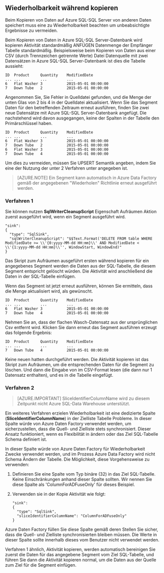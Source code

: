 ## <a name="repeatability-during-copy"></a>Wiederholbarkeit während kopieren

Beim Kopieren von Daten auf Azure SQL-SQL Server von anderen Daten speichert muss eine zu Wiederholbarkeit beachten um unbeabsichtigte Ergebnisse zu vermeiden. 

Beim Kopieren von Daten in Azure SQL-SQL Server-Datenbank wird kopieren Aktivität standardmäßig ANFÜGEN Datenmenge der Empfänger Tabelle standardmäßig. Beispielsweise beim Kopieren von Daten aus einer CSV (durch Trennzeichen getrennte Werte) Datei Datenquelle mit zwei Datensätzen in Azure SQL-SQL Server-Datenbank ist dies die Tabelle aussieht:
    
    ID  Product     Quantity    ModifiedDate
    ... ...         ...         ...
    6   Flat Washer 3           2015-05-01 00:00:00
    7   Down Tube   2           2015-05-01 00:00:00

Angenommen Sie, Sie Fehler in Quelldatei gefunden, und die Menge der unten Glas von 2 bis 4 in der Quelldatei aktualisiert. Wenn Sie das Segment Daten für den betreffenden Zeitraum erneut ausführen, finden Sie zwei neue Datensätze mit Azure SQL-SQL Server-Datenbank angefügt. Die nachstehend wird davon ausgegangen, keine der Spalten in der Tabelle den Primärschlüssel haben.
    
    ID  Product     Quantity    ModifiedDate
    ... ...         ...         ...
    6   Flat Washer 3           2015-05-01 00:00:00
    7   Down Tube   2           2015-05-01 00:00:00
    6   Flat Washer 3           2015-05-01 00:00:00
    7   Down Tube   4           2015-05-01 00:00:00

Um dies zu vermeiden, müssen Sie UPSERT Semantik angeben, indem Sie eine der Nutzung der unter 2 Verfahren unter angegeben ist.

> [AZURE.NOTE] Ein Segment kann automatisch in Azure Data Factory gemäß der angegebenen "Wiederholen" Richtlinie erneut ausgeführt werden.

### <a name="mechanism-1"></a>Verfahren 1

Sie können nutzen **SqlWriterCleanupScript** Eigenschaft Aufräumen Aktion zuerst ausgeführt wird, wenn ein Segment ausgeführt wird. 

    "sink":  
    { 
      "type": "SqlSink", 
      "sqlWriterCleanupScript": "$$Text.Format('DELETE FROM table WHERE ModifiedDate >= \\'{0:yyyy-MM-dd HH:mm}\\' AND ModifiedDate < \\'{1:yyyy-MM-dd HH:mm}\\'', WindowStart, WindowEnd)"
    }

Das Skript zum Aufräumen ausgeführt ersten während kopieren für ein angegebenes Segment werden die Daten aus der SQL-Tabelle, die diesem Segment entspricht gelöscht würden. Die Aktivität wird anschließend die Daten in der SQL-Tabelle einfügen. 

Wenn das Segment ist jetzt erneut ausführen, können Sie ermitteln, dass die Menge aktualisiert wird, als gewünscht.
    
    ID  Product     Quantity    ModifiedDate
    ... ...         ...         ...
    6   Flat Washer 3           2015-05-01 00:00:00
    7   Down Tube   4           2015-05-01 00:00:00

Nehmen Sie an, dass der flachen Wasch-Datensatz aus der ursprünglichen Csv entfernt wird. Klicken Sie dann erneut das Segment ausführen erzeugt das folgende Ergebnis: 
    
    ID  Product     Quantity    ModifiedDate
    ... ...         ...         ...
    7   Down Tube   4           2015-05-01 00:00:00

Keine neuen hatten durchgeführt werden. Die Aktivität kopieren ist das Skript zum Aufräumen, um die entsprechenden Daten für die Segment zu löschen. Und dann die Eingabe von im CSV-Format lesen (die dann nur 1 Datensatz enthalten), und es in die Tabelle eingefügt. 

### <a name="mechanism-2"></a>Verfahren 2
> [AZURE.IMPORTANT] SliceIdentifierColumnName wird zu diesem Zeitpunkt nicht Azure SQL-Data Warehouse unterstützt. 

Ein weiteres Verfahren erzielen Wiederholbarkeit ist eine dedizierte Spalte (**SliceIdentifierColumnName**) in der Zielliste Tabelle Probleme. In dieser Spalte würde von Azure Daten Factory verwendet werden, um sicherzustellen, dass die Quell- und Zielliste stets synchronisiert. Dieser Ansatz funktioniert, wenn es Flexibilität in ändern oder das Ziel SQL-Tabelle Schema definiert ist. 

In dieser Spalte würde von Azure Daten Factory für Wiederholbarkeit Zwecke verwendet werden, und im Prozess Azure Data Factory wird nicht Schema Ändern der Tabelle. Die Möglichkeit, diese Vorgehensweise zu verwenden:

1.  Definieren Sie eine Spalte vom Typ binäre (32) in das Ziel SQL-Tabelle. Keine Einschränkungen anhand dieser Spalte sollten. Wir nennen Sie diese Spalte als 'ColumnForADFuseOnly' für dieses Beispiel.
2.  Verwenden sie in der Kopie Aktivität wie folgt:

        "sink":  
        { 
          "type": "SqlSink", 
          "sliceIdentifierColumnName": "ColumnForADFuseOnly"
        }

Azure Daten Factory füllen Sie diese Spalte gemäß deren Stellen Sie sicher, dass die Quell- und Zielliste synchronisierten bleiben müssen. Die Werte in dieser Spalte sollte innerhalb dieses vom Benutzer nicht verwendet werden. 

Verfahren 1 ähnlich, Aktivität kopieren, werden automatisch bereinigen Sie zuerst die Daten für das angegebene Segment vom Ziel SQL-Tabelle, und führen Sie dann die Aktivität kopieren normal, um die Daten aus der Quelle zum Ziel für die Segment einfügen. 

